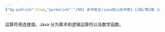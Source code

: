 ```yaml
---
{"dg-publish":true,"permalink":"/001 读书笔记/java核心技术卷1-11版/第3章 Java的基本程序设计结构/3.5 运算符/3.5 运算符/","dgPassFrontmatter":true,"created":"2024-04-12T15:02:20.497+08:00","updated":"2024-06-01T10:43:03.875+08:00"}
---
```


运算符用连接值。Java 分为算术和逻辑运算符以及数学函数。